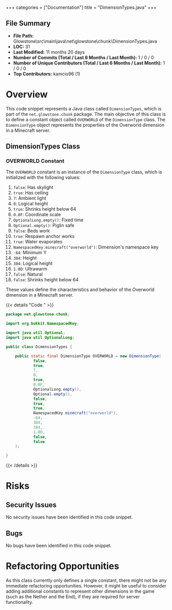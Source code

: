 +++
categories = ["Documentation"]
title = "DimensionTypes.java"
+++

## File Summary

- **File Path:** Glowstone\src\main\java\net\glowstone\chunk\DimensionTypes.java
- **LOC:** 31
- **Last Modified:** 11 months 20 days
- **Number of Commits (Total / Last 6 Months / Last Month):** 1 / 0 / 0
- **Number of Unique Contributors (Total / Last 6 Months / Last Month):** 1 / 0 / 0
- **Top Contributors:** kamcio96 (1)

# Overview

This code snippet represents a Java class called `DimensionTypes`, which is part of the `net.glowstone.chunk` package. The main objective of this class is to define a constant object called `OVERWORLD` of the `DimensionType` class. The `DimensionType` object represents the properties of the Overworld dimension in a Minecraft server.

## DimensionTypes Class

### OVERWORLD Constant

The `OVERWORLD` constant is an instance of the `DimensionType` class, which is initialized with the following values:

1. `false`: Has skylight
2. `true`: Has ceiling
3. `7`: Ambient light
4. `0`: Logical height
5. `true`: Shrinks height below 64
6. `0.0F`: Coordinate scale
7. `OptionalLong.empty()`: Fixed time
8. `Optional.empty()`: Piglin safe
9. `false`: Beds work
10. `true`: Respawn anchor works
11. `true`: Water evaporates
12. `NamespacedKey.minecraft("overworld")`: Dimension's namespace key
13. `-64`: Minimum Y
14. `384`: Height
15. `384`: Logical height
16. `1.0D`: Ultrawarm
17. `false`: Natural
18. `false`: Shrinks height below 64

These values define the characteristics and behavior of the Overworld dimension in a Minecraft server.


{{< details "Code " >}}
```java
package net.glowstone.chunk;

import org.bukkit.NamespacedKey;

import java.util.Optional;
import java.util.OptionalLong;

public class DimensionTypes {

    public static final DimensionType OVERWORLD = new DimensionType(
            false,
            true,
            7,
            0,
            true,
            0.0F,
            OptionalLong.empty(),
            Optional.empty(),
            false,
            true,
            true,
            NamespacedKey.minecraft("overworld"),
            -64,
            384,
            384,
            1.0D,
            false,
            false
    );

}

```
{{< /details >}}



# Risks

## Security Issues

No security issues have been identified in this code snippet.

## Bugs

No bugs have been identified in this code snippet.

# Refactoring Opportunities

As this class currently only defines a single constant, there might not be any immediate refactoring opportunities. However, it might be useful to consider adding additional constants to represent other dimensions in the game (such as the Nether and the End), if they are required for server functionality.